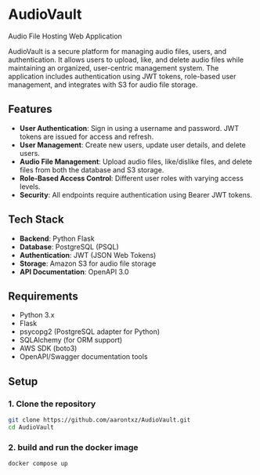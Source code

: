 # AudioVault
Audio File Hosting Web Application

AudioVault is a secure platform for managing audio files, users, and authentication. It allows users to upload, like, and delete audio files while maintaining an organized, user-centric management system. The application includes authentication using JWT tokens, role-based user management, and integrates with S3 for audio file storage.

## Features

- **User Authentication**: Sign in using a username and password. JWT tokens are issued for access and refresh.
- **User Management**: Create new users, update user details, and delete users.
- **Audio File Management**: Upload audio files, like/dislike files, and delete files from both the database and S3 storage.
- **Role-Based Access Control**: Different user roles with varying access levels.
- **Security**: All endpoints require authentication using Bearer JWT tokens.

## Tech Stack

- **Backend**: Python Flask
- **Database**: PostgreSQL (PSQL)
- **Authentication**: JWT (JSON Web Tokens)
- **Storage**: Amazon S3 for audio file storage
- **API Documentation**: OpenAPI 3.0

## Requirements

- Python 3.x
- Flask
- psycopg2 (PostgreSQL adapter for Python)
- SQLAlchemy (for ORM support)
- AWS SDK (boto3)
- OpenAPI/Swagger documentation tools

## Setup

### 1. Clone the repository

```bash
git clone https://github.com/aarontxz/AudioVault.git
cd AudioVault
```

### 2. build and run the docker image
```bash
docker compose up
```
